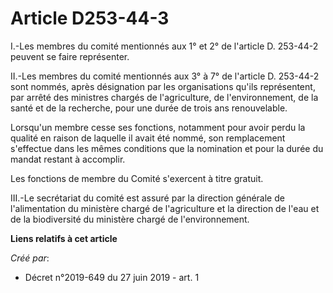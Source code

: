 # Article D253-44-3

I.-Les membres du comité mentionnés aux 1° et 2° de l'article D. 253-44-2 peuvent se faire représenter. 

II.-Les membres du comité mentionnés aux 3° à 7° de l'article D. 253-44-2 sont nommés, après désignation par les
organisations qu'ils représentent, par arrêté des ministres chargés de l'agriculture, de l'environnement, de la santé et de
la recherche, pour une durée de trois ans renouvelable. 

Lorsqu'un membre cesse ses fonctions, notamment pour avoir perdu la qualité en raison de laquelle il avait été nommé, son
remplacement s'effectue dans les mêmes conditions que la nomination et pour la durée du mandat restant à accomplir. 

Les fonctions de membre du Comité s'exercent à titre gratuit. 

III.-Le secrétariat du comité est assuré par la direction générale de l'alimentation du ministère chargé de l'agriculture et
la direction de l'eau et de la biodiversité du ministère chargé de l'environnement.

**Liens relatifs à cet article**

_Créé par_:

  - Décret n°2019-649 du 27 juin 2019 - art. 1
